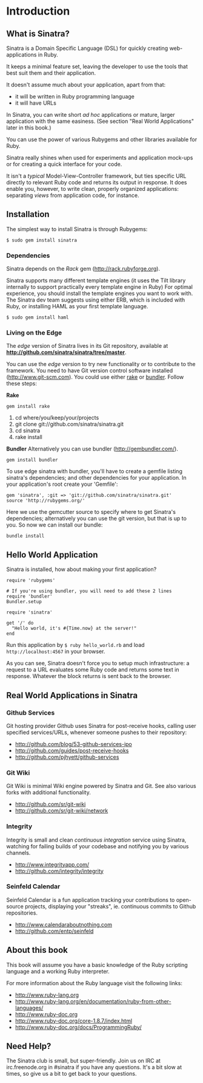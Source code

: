 Introduction
=============

What is Sinatra?
----------------
Sinatra is a Domain Specific Language (DSL) for quickly creating
web-applications in Ruby.

It keeps a minimal feature set, leaving the developer to use the
tools that best suit them and their application.

It doesn't assume much about your application, apart from that:

* it will be written in Ruby programming language
* it will have URLs

In Sinatra, you can write short _ad hoc_ applications or mature, larger
application with the same easiness.  (See section "Real World Applications"
later in this book.)

You can use the power of various Rubygems and other libraries available for
Ruby.

Sinatra really shines when used for experiments and application mock-ups or for
creating a quick interface for your code.

It isn't a _typical_ Model-View-Controller framework, but ties specific URL
directly to relevant Ruby code and returns its output in response. It does
enable you, however, to write clean, properly organized applications:
separating _views_ from application code, for instance.

Installation
------------
The simplest way to install Sinatra is through Rubygems:

    $ sudo gem install sinatra

### Dependencies

Sinatra depends on the _Rack_ gem (<http://rack.rubyforge.org>).

Sinatra supports many different template engines (it uses the Tilt library
internally to support practically every template engine in Ruby)
For optimal experience, you should install the template engines you want to
work with.  The Sinatra dev team suggests using either ERB, which is included
with Ruby, or installing HAML as your first template language.

    $ sudo gem install haml

### Living on the Edge

The _edge_ version of Sinatra lives in its Git repository, available at 
**<http://github.com/sinatra/sinatra/tree/master>**.

You can use the _edge_ version to try new functionality or to contribute to the
framework.  You need to have Git version control software installed
(<http://www.git-scm.com>).  You could use either
[rake](http://rake.rubyforge.org/) or [bundler](http://gembundler.com/). Follow
these steps:

**Rake**

    gem install rake

1. cd where/you/keep/your/projects
2. git clone git://github.com/sinatra/sinatra.git
3. cd sinatra
4. rake install

**Bundler**
Alternatively you can use bundler (http://gembundler.com/).

    gem install bundler

To use edge sinatra with bundler, you'll have to create a gemfile listing
sinatra's dependencies; and other dependencies for your application. In your
application's root create your 'Gemfile':

    gem 'sinatra', :git => 'git://github.com/sinatra/sinatra.git'
    source 'http://rubygems.org/'

Here we use the gemcutter source to specify where to get Sinatra's
dependencies; alternatively you can use the git version, but that is up to you.
So now we can install our bundle:

    bundle install


Hello World Application
-----------------------
Sinatra is installed, how about making your first application?

    require 'rubygems'

    # If you're using bundler, you will need to add these 2 lines
    require 'bundler'
    Bundler.setup
    
    require 'sinatra'
    
    get '/' do
      "Hello world, it's #{Time.now} at the server!"
    end

Run this application by `$ ruby hello_world.rb` and load
`http://localhost:4567` in your browser.

As you can see, Sinatra doesn't force you to setup much infrastructure: a
request to a URL evaluates some Ruby code and returns some text in response.
Whatever the block returns is sent back to the browser.


Real World Applications in Sinatra
----------------------------------

### Github Services

Git hosting provider Github uses Sinatra for post-receive hooks, calling user
specified services/URLs, whenever someone pushes to their repository:

* <http://github.com/blog/53-github-services-ipo>
* <http://github.com/guides/post-receive-hooks>
* <http://github.com/pjhyett/github-services>

### Git Wiki

Git Wiki is minimal Wiki engine powered by Sinatra and Git. See also various
forks with additional functionality.

* <http://github.com/sr/git-wiki>
* <http://github.com/sr/git-wiki/network>

### Integrity

Integrity is small and clean _continuous integration_ service using Sinatra,
watching for failing builds of your codebase and notifying you by various
channels.

* <http://www.integrityapp.com/>
* <http://github.com/integrity/integrity>

### Seinfeld Calendar

Seinfeld Calendar is a fun application tracking your contributions to
open-source projects, displaying your "streaks", ie. continuous commits to
Github repositories.

* <http://www.calendaraboutnothing.com>
* <http://github.com/entp/seinfeld>


About this book
---------------
This book will assume you have a basic knowledge of the Ruby scripting language
and a working Ruby interpreter.

For more information about the Ruby language visit the following links:

* <http://www.ruby-lang.org>
* <http://www.ruby-lang.org/en/documentation/ruby-from-other-languages/>
* <http://www.ruby-doc.org>
* <http://www.ruby-doc.org/core-1.8.7/index.html>
* <http://www.ruby-doc.org/docs/ProgrammingRuby/>

Need Help? 
----------

The Sinatra club is small, but super-friendly.  Join us on IRC at
irc.freenode.org in #sinatra if you have any questions.  It's a bit
slow at times, so give us a bit to get back to your questions.

